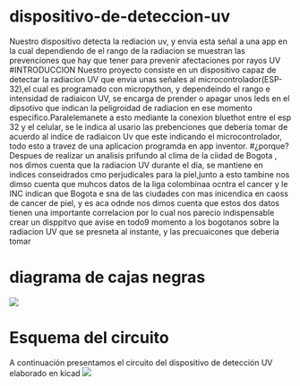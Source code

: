# dispositivo-de-deteccion-uv
Nuestro dispositivo detecta la rediacion uv, y envia esta señal a una app en la cual dependiendo de el rango de  la radiacion se muestran las prevenciones que hay que tener para prevenir afectaciones por rayos UV
#INTRODUCCION
Nuestro proyecto consiste en un dispositivo capaz de detectar la radiacion UV que envia unas señales al microcontrolador(ESP-32),el cual es programado con micropython, y dependeindo el rango e intensidad de radiaicon UV, se encarga de prender o apagar unos leds en el dipsotivo que indican la peligroidad de radiacion en ese momento especifico.Paralelemanete a esto mediante la conexion bluethot entre el esp 32 y el celular, se le indica al usario las prebenciones que deberia tomar de acuerdo al indice de radiaicon Uv que este indicando el microcontrolador, todo esto a travez de una aplicacion programda en app inventor.
#¿porque?
Despues de realizar un analisis prifundo al clima de la ciidad de Bogota , nos dimos cuenta que la radiacion UV durante el dia, se mantiene en indices conseidrados cmo perjudicales para la piel,junto a esto tambine nos dimso cuenta que muhcos datos de la liga colombinaa ocntra el cancer y le INC indican que Bogota e sna de las ciudades con mas inicendica en caoss de cancer de piel, y es aca odnde nos dimos cuenta que estos dos datos tienen una importante correlacion por lo cual nos parecio indispensable crear un disppitvo que avise en todo9 momento a los bogotanos sobre la radiacion UV que  se presneta al instante, y las precuaicones que deberia tomar
# diagrama de cajas negras
<img src="https://i.postimg.cc/Vvc1S3F4/diagrama-de-cajas.png">

# Esquema del circuito 
A continuación presentamos el circuito  del dispositivo de detección UV elaborado en kicad
<img src="https://i.postimg.cc/bJVkp9Hz/esquema-en-kicad.png">
